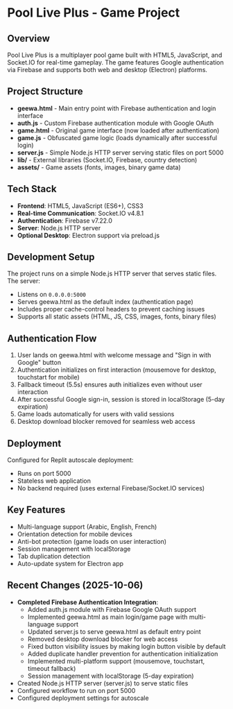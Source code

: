 # Pool Live Plus - Game Project

## Overview
Pool Live Plus is a multiplayer pool game built with HTML5, JavaScript, and Socket.IO for real-time gameplay. The game features Google authentication via Firebase and supports both web and desktop (Electron) platforms.

## Project Structure
- **geewa.html** - Main entry point with Firebase authentication and login interface
- **auth.js** - Custom Firebase authentication module with Google OAuth
- **game.html** - Original game interface (now loaded after authentication)
- **game.js** - Obfuscated game logic (loads dynamically after successful login)
- **server.js** - Simple Node.js HTTP server serving static files on port 5000
- **lib/** - External libraries (Socket.IO, Firebase, country detection)
- **assets/** - Game assets (fonts, images, binary game data)

## Tech Stack
- **Frontend**: HTML5, JavaScript (ES6+), CSS3
- **Real-time Communication**: Socket.IO v4.8.1
- **Authentication**: Firebase v7.22.0
- **Server**: Node.js HTTP server
- **Optional Desktop**: Electron support via preload.js

## Development Setup
The project runs on a simple Node.js HTTP server that serves static files. The server:
- Listens on `0.0.0.0:5000`
- Serves geewa.html as the default index (authentication page)
- Includes proper cache-control headers to prevent caching issues
- Supports all static assets (HTML, JS, CSS, images, fonts, binary files)

## Authentication Flow
1. User lands on geewa.html with welcome message and "Sign in with Google" button
2. Authentication initializes on first interaction (mousemove for desktop, touchstart for mobile)
3. Fallback timeout (5.5s) ensures auth initializes even without user interaction
4. After successful Google sign-in, session is stored in localStorage (5-day expiration)
5. Game loads automatically for users with valid sessions
6. Desktop download blocker removed for seamless web access

## Deployment
Configured for Replit autoscale deployment:
- Runs on port 5000
- Stateless web application
- No backend required (uses external Firebase/Socket.IO services)

## Key Features
- Multi-language support (Arabic, English, French)
- Orientation detection for mobile devices
- Anti-bot protection (game loads on user interaction)
- Session management with localStorage
- Tab duplication detection
- Auto-update system for Electron app

## Recent Changes (2025-10-06)
- **Completed Firebase Authentication Integration**:
  - Added auth.js module with Firebase Google OAuth support
  - Implemented geewa.html as main login/game page with multi-language support
  - Updated server.js to serve geewa.html as default entry point
  - Removed desktop download blocker for web access
  - Fixed button visibility issues by making login button visible by default
  - Added duplicate handler prevention for authentication initialization
  - Implemented multi-platform support (mousemove, touchstart, timeout fallback)
  - Session management with localStorage (5-day expiration)
- Created Node.js HTTP server (server.js) to serve static files
- Configured workflow to run on port 5000
- Configured deployment settings for autoscale
